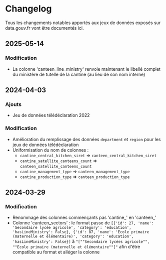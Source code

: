 # Changelog

Tous les changements notables apportés aux jeux de données exposés sur data.gouv.fr vont être documentés ici.

## 2025-05-14

### Modification
- La colonne 'canteen_line_ministry' renvoie maintenant le libellé complet du ministère de tutelle de la cantine (au lieu de son nom interne)

## 2024-04-03

### Ajouts
* Jeu de données télédéclaration 2022

### Modification
* Amélioration du remplissage des données `department` et `region` pour les jeux de données télédéclaration
* Uniformisation du nom de colonnes :
    * `cantine_central_kitchen_siret` => `canteen_central_kitchen_siret`
    * `cantine_satellite_canteens_count` => `canteen_satellite_canteens_count`
    * `cantine_management_type` => `canteen_management_type`
    * `cantine_production_type` => `canteen_production_type`

## 2024-03-29

### Modification
* Renommage des colonnes commençants pas 'cantine_' en 'canteen_'
* Colonne 'canteen_sectors' : le format passe de `[{'id': 27, 'name': 'Secondaire lycée agricole', 'category': 'education', 'hasLineMinistry': False}, {'id': 87, 'name': 'Ecole primaire (maternelle et élémentaire)', 'category': 'education', 'hasLineMinistry': False}]` à `"[""Secondaire lycées agricole"", ""Ecole primaire (maternelle et élémentaire""]"` afin d'être compatible au format et alléger la colonne
